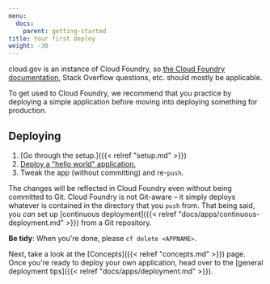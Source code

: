 ```yaml
---
menu:
  docs:
    parent: getting-started
title: Your first deploy
weight: -30
---
```


cloud.gov is an instance of Cloud Foundry, so [the Cloud Foundry documentation](http://docs.cloudfoundry.org), Stack Overflow questions, etc. should mostly be applicable.

To get used to Cloud Foundry, we recommend that you practice by deploying a simple application before moving into deploying something for production.


## Deploying

1. [Go through the setup.]({{< relref "setup.md" >}})
1. [Deploy a "hello world" application.](https://github.com/18F/cf-hello-worlds#readme)
1. Tweak the app (without committing) and re-`push`.

The changes will be reflected in Cloud Foundry even without being committed to Git. Cloud Foundry is not Git-aware – it simply deploys whatever is contained in the directory that you `push` from. That being said, you _can_ set up [continuous deployment]({{< relref "docs/apps/continuous-deployment.md" >}}) from a Git repository.

**Be tidy**: When you're done, please `cf delete <APPNAME>`. 

Next, take a look at the [Concepts]({{< relref "concepts.md" >}}) page. Once you're ready to deploy your own application, head over to the [general deployment tips]({{< relref "docs/apps/deployment.md" >}}).
